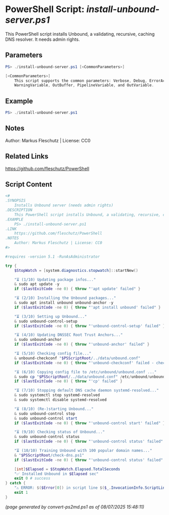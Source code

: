 PowerShell Script: *install-unbound-server.ps1*
===================================

This PowerShell script installs Unbound, a validating, recursive, caching DNS resolver. It needs admin rights.

Parameters
----------
```powershell
PS> ./install-unbound-server.ps1 [<CommonParameters>]

[<CommonParameters>]
    This script supports the common parameters: Verbose, Debug, ErrorAction, ErrorVariable, WarningAction, 
    WarningVariable, OutBuffer, PipelineVariable, and OutVariable.
```

Example
-------
```powershell
PS> ./install-unbound-server.ps1

```

Notes
-----
Author: Markus Fleschutz | License: CC0

Related Links
-------------
https://github.com/fleschutz/PowerShell

Script Content
--------------
```powershell
<#
.SYNOPSIS
	Installs Unbound server (needs admin rights)
.DESCRIPTION
	This PowerShell script installs Unbound, a validating, recursive, caching DNS resolver. It needs admin rights.
.EXAMPLE
	PS> ./install-unbound-server.ps1
.LINK
	https://github.com/fleschutz/PowerShell
.NOTES
	Author: Markus Fleschutz | License: CC0
#>

#requires -version 5.1 -RunAsAdministrator

try {
	$StopWatch = [system.diagnostics.stopwatch]::startNew()

	"⏳ (1/10) Updating package infos..."
	& sudo apt update -y
	if ($lastExitCode -ne 0) { throw "'apt update' failed" }

	"⏳ (2/10) Installing the Unbound packages..."
	& sudo apt install unbound unbound-anchor -y
	if ($lastExitCode -ne 0) { throw "'apt install unbound' failed" }

	"⏳ (3/10) Setting up Unbound..."
	& sudo unbound-control-setup
	if ($lastExitCode -ne 0) { throw "'unbound-control-setup' failed" }

	"⏳ (4/10) Updating DNSSEC Root Trust Anchors..."
	& sudo unbound-anchor
	if ($lastExitCode -ne 0) { throw "'unbound-anchor' failed" }

	"⏳ (5/10) Checking config file..."
	& unbound-checkconf "$PSScriptRoot/../data/unbound.conf"
	if ($lastExitCode -ne 0) { throw "'unbound-checkconf' failed - check the syntax" }

	"⏳ (6/10) Copying config file to /etc/unbound/unbound.conf ..."
	& sudo cp "$PSScriptRoot/../data/unbound.conf" /etc/unbound/unbound.conf
	if ($lastExitCode -ne 0) { throw "'cp' failed" }

	"⏳ (7/10) Stopping default DNS cache daemon systemd-resolved..."
	& sudo systemctl stop systemd-resolved
	& sudo systemctl disable systemd-resolved

	"⏳ (8/10) (Re-)starting Unbound..."
	& sudo unbound-control stop
	& sudo unbound-control start
	if ($lastExitCode -ne 0) { throw "'unbound-control start' failed" }

	"⏳ (9/10) Checking status of Unbound..."
	& sudo unbound-control status
	if ($lastExitCode -ne 0) { throw "'unbound-control status' failed" }

	"⏳ (10/10) Training Unbound with 100 popular domain names..."
	& "$PSScriptRoot/check-dns.ps1" 
	if ($lastExitCode -ne 0) { throw "'unbound-control status' failed" }

	[int]$Elapsed = $StopWatch.Elapsed.TotalSeconds
	"✅ Installed Unbound in $Elapsed sec"
	exit 0 # success
} catch {
	"⚠️ ERROR: $($Error[0]) in script line $($_.InvocationInfo.ScriptLineNumber)."
	exit 1
}
```

*(page generated by convert-ps2md.ps1 as of 08/07/2025 15:48:11)*
